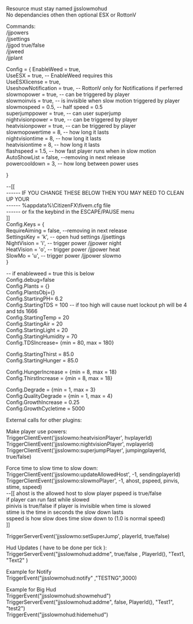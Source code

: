    
Resource must stay named jjsslowmohud    
No dependancies othen then optional ESX or RottonV    
  
  
Commands:    
/jjpowers    
/jjsettings  
/jjgod true/false  
/jjweed  
/jjplant  
  
  
Config = {
  EnableWeed = true,  
  UseESX = true, -- EnableWeed requires this  
  UseESXlicense = true,   
  UseshowNotification = true, -- RottonV only for Notifications if perferred  
  slowmopower = true,  -- can be triggered by player  
  slowmoinvis = true, -- is invisible when slow motion triggered by player 
  slowmospeed = 0.5, -- half speed = 0.5  
  superjumppower = true, -- can user superjump  
  nightvisionpower = true, -- can be triggered by player  
  heatvisionpower = true, -- can be triggered by player  
  slowmopowertime = 8, -- how long it lasts  
  nightvisiontime = 8, -- how long it lasts  
  heatvisiontime = 8, -- how long it lasts  
  flashspeed = 1.5, -- how fast player runs when in slow motion  
  AutoShowList = false, --removing in next release  
  powercooldown = 3, -- how long between power uses  
    
}  

--[[  
------  IF YOU CHANGE THESE BELOW THEN YOU MAY NEED TO CLEAN UP YOUR   
------  %appdata%\CitizenFX\fivem.cfg  file   
------  or fix the keybind in the ESCAPE/PAUSE menu  
]]  
Config.Keys = {  
  RequireAiming = false, --removing in next release  
  SettingsKey = 'k',  -- open hud settings /jjsettings  
  NightVision = 'i', -- trigger power /jjpower night  
  HeatVision = 'o',  -- trigger power /jjpower heat  
  SlowMo = 'u', -- trigger power /jjpower slowmo  
}


-- if enableweed = true this is below  
Config.debug=false  
Config.Plants = {}  
Config.PlantsObj={}  
Config.StartingPH= 6.2  
Config.StartingTDS = 100  -- if too high will cause nuet lockout ph will be 4 and tds 1666   
Config.StartingTemp = 20  
Config.StartingAir = 20  
Config.StartingLight = 20  
Config.StartingHumidity = 70  
Config.TDSIncrease= {min = 80, max = 180}  
  
  
Config.StartingThirst = 85.0  
Config.StartingHunger = 85.0  
  
Config.HungerIncrease = {min = 8, max = 18}  
Config.ThirstIncrease = {min = 8, max = 18}  
  
Config.Degrade = {min = 1, max = 3}  
Config.QualityDegrade = {min = 1, max = 4}  
Config.GrowthIncrease = 0.25  
Config.GrowthCycletime = 5000  
  
  
  
External calls for other plugins:  
  
Make player  use powers:  
TriggerClientEvent('jjsslowmo:heatvisionPlayer', hvplayerId)  
TriggerClientEvent('jjsslowmo:nightvisionPlayer', nvplayerId)  
TriggerClientEvent('jjsslowmo:superjumpPlayer', jumpingplayerId, true/false)  
  
  
Force time to slow time to slow down:  
TriggerClientEvent('jjsslowmo:updateAllowedHost', -1, sendingplayerId)  
TriggerClientEvent('jjsslowmo:slowmoPlayer', -1, ahost, pspeed, pinvis, stime, sspeed)   
--[[ ahost is the allowed host to slow player pspeed is true/false   
if player can run fast while slowed  
    pinivis is true/false if player is invisible when time is slowed  
    stime is the time in seconds the slow down lasts  
    sspeed is how slow does time slow down to  (1.0 is normal speed)  
    ]]  
  
  
TriggerServerEvent('jjsslowmo:setSuperJump', playerId, true/false)  
  
  
Hud Updates ( have to be done per tick ):  
TriggerServerEvent("jjsslowmohud:addme", true/false , PlayerId(), "Text1, "Text2" )  
  
  
  
Example for Notify  
TriggerEvent("jjsslowmohud:notify" ,"TESTNG",3000)  
  
  
  
Example for Big Hud  
TriggerEvent("jjsslowmohud:showmehud")  
TriggerServerEvent("jjsslowmohud:addme", false, PlayerId(), "Test1", "test2")  
TriggerEvent("jjsslowmohud:hidemehud")  
  
